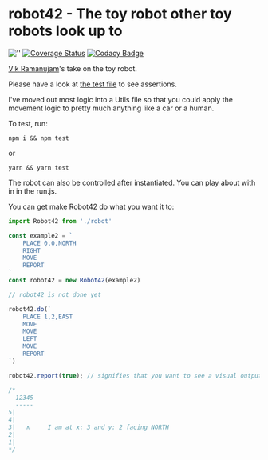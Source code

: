 # robot42 - The toy robot other toy robots look up to
![''][logo]&nbsp;[![Coverage Status][coverall-badge]][coverall-link]&nbsp;[![Codacy Badge][codacy-badge]][codacy-link]

[Vik Ramanujam](https://vik.ramanuj.am)'s take on the toy robot.

Please have a look at [the test file](https://github.com/piggyslasher/robot42/blob/master/src/robot.test.js) to see assertions.

I've moved out most logic into a Utils file so that you could apply the movement logic to pretty much anything like a car or a human.

To test, run:
```shell
npm i && npm test
```
or
```shell
yarn && yarn test
```

The robot can also be controlled after instantiated. You can play about with in in the run.js.

You can get make Robot42 do what you want it to:

```javascript
import Robot42 from './robot'

const example2 = `
    PLACE 0,0,NORTH
    RIGHT
    MOVE
    REPORT
`
const robot42 = new Robot42(example2)

// robot42 is not done yet

robot42.do(`
    PLACE 1,2,EAST
    MOVE
    MOVE
    LEFT
    MOVE
    REPORT
`)

robot42.report(true); // signifies that you want to see a visual output

/* 
  12345
  -----
5|
4|
3|   ∧     I am at x: 3 and y: 2 facing NORTH
2|
1|
*/
```

[logo]: https://api.travis-ci.org/piggyslasher/robot42.svg
[coverall-link]: https://coveralls.io/github/piggyslasher/robot42?branch=master
[coverall-badge]: https://coveralls.io/repos/github/piggyslasher/robot42/badge.svg?branch=master&today
[codacy-badge]: https://api.codacy.com/project/badge/Grade/723898f5c960465eab5cf5988482e71a
[codacy-link]: https://www.codacy.com/app/piggyslasher/robot42?utm_source=github.com&amp;utm_medium=referral&amp;utm_content=piggyslasher/robot42&amp;utm_campaign=Badge_Grade

